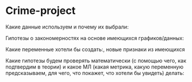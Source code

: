 # Crime-project
Какие данные используем и почему их выбрали: 

Гипотезы о закономерностях на основе имеющихся графиков/данных: 

Какие переменные хотели бы создать:, новые признаки из имеющихся 

Какие гипотезы будем проверять математически (с помощью чего, как подтвердим в теории) и какое МЛ (какая метрика, какую переменную предсказываем, для чего, что покажет, что хотели бы увидеть) делать: 
